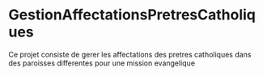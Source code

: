 # GestionAffectationsPretresCatholiques
Ce projet consiste de gerer les affectations des pretres catholiques dans des paroisses differentes pour une mission evangelique
